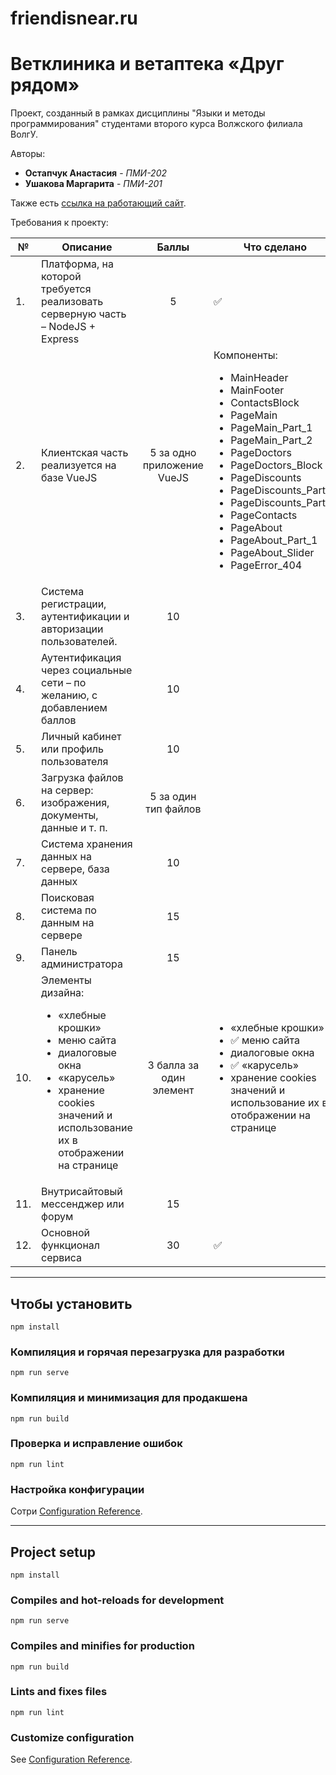 # friendisnear.ru

# Ветклиника и ветаптека «Друг рядом»

Проект, созданный в рамках дисциплины "Языки и методы программирования"
студентами второго курса Волжского филиала ВолгУ.

Авторы:

* **Остапчук Анастасия** - *ПМИ-202*
* **Ушакова Маргарита** - *ПМИ-201*

Также есть [ссылка на работающий сайт](https://friendisnear.herokuapp.com).

Требования к проекту:

№   | Описание                                                                                                                                                                                              |           Баллы            | Что сделано                                                                                                                                                                                                                                                                                                                                                                                        |
----|-------------------------------------------------------------------------------------------------------------------------------------------------------------------------------------------------------|:--------------------------:|----------------------------------------------------------------------------------------------------------------------------------------------------------------------------------------------------------------------------------------------------------------------------------------------------------------------------------------------------------------------------------------------------|
1.  | Платформа, на которой требуется реализовать серверную часть – NodeJS + Express                                                                                                                        |             5              | :white_check_mark:                                                                                                                                                                                                                                                                                                                                                                                 |
2.  | Клиентская часть реализуется на базе VueJS                                                                                                                                                            | 5 за одно приложение VueJS | Компоненты:<br><ul><li>MainHeader</li><li>MainFooter</li><li>ContactsBlock</li><li>PageMain</li><li>PageMain_Part_1</li><li>PageMain_Part_2</li><li>PageDoctors</li><li>PageDoctors_Block</li><li>PageDiscounts</li><li>PageDiscounts_Part_1</li><li>PageDiscounts_Part_2</li><li>PageContacts</li><li>PageAbout</li><li>PageAbout_Part_1</li><li>PageAbout_Slider</li><li>PageError_404</li></ul> |
3.  | Система регистрации, аутентификации и авторизации пользователей.                                                                                                                                      |             10             |                                                                                                                                                                                                                                                                                                                                                                                                    |
4.  | Аутентификация через социальные сети – по желанию, с добавлением баллов                                                                                                                               |             10             |                                                                                                                                                                                                                                                                                                                                                                                                    |
5.  | Личный кабинет или профиль пользователя                                                                                                                                                               |             10             |                                                                                                                                                                                                                                                                                                                                                                                                    |
6.  | Загрузка файлов на сервер: изображения, документы, данные и т. п.                                                                                                                                     |    5 за один тип файлов    |                                                                                                                                                                                                                                                                                                                                                                                                    |
7.  | Система хранения данных на сервере, база данных                                                                                                                                                       |             10             |                                                                                                                                                                                                                                                                                                                                                                                                    |
8.  | Поисковая система по данным на сервере                                                                                                                                                                |             15             |                                                                                                                                                                                                                                                                                                                                                                                                    |
9.  | Панель администратора                                                                                                                                                                                 |             15             |                                                                                                                                                                                                                                                                                                                                                                                                    |
10. | Элементы дизайна: <br><ul><li>«хлебные крошки»</li><li>меню сайта</li><li>диалоговые окна</li><li>«карусель»</li><li>хранение cookies значений и использование их в отображении на странице</li></ul> |  3 балла за один элемент   | <ul><li>«хлебные крошки»</li><li> :white_check_mark: меню сайта</li><li>диалоговые окна</li><li> :white_check_mark: «карусель»</li><li>хранение cookies значений и использование их в отображении на странице</li></ul>                                                                                                                                                                            |
11. | Внутрисайтовый мессенджер или форум                                                                                                                                                                   |             15             |                                                                                                                                                                                                                                                                                                                                                                                                    |
12. | Основной функционал сервиса                                                                                                                                                                           |             30             | :white_check_mark:                                                                                                                                                                                                                                                                                                                                                                                 |

---

## Чтобы установить
```
npm install
```

### Компиляция и горячая перезагрузка для разработки
```
npm run serve
```

### Компиляция и минимизация для продакшена
```
npm run build
```

### Проверка и исправление ошибок
```
npm run lint
```

### Настройка конфигурации
Сотри [Configuration Reference](https://cli.vuejs.org/config/).

---

## Project setup
```
npm install
```

### Compiles and hot-reloads for development
```
npm run serve
```

### Compiles and minifies for production
```
npm run build
```

### Lints and fixes files
```
npm run lint
```

### Customize configuration
See [Configuration Reference](https://cli.vuejs.org/config/).
